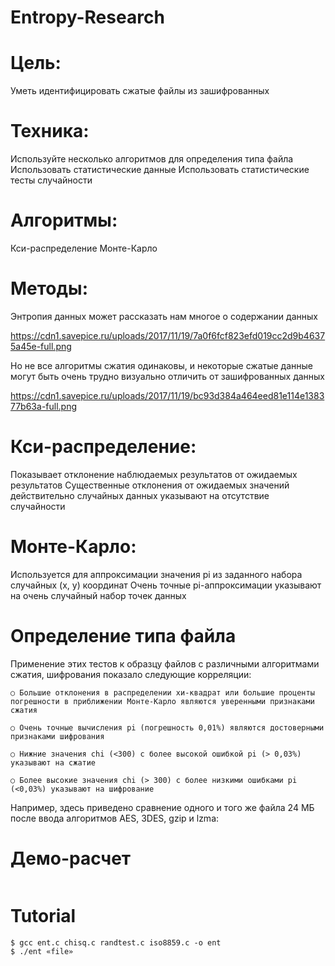# Entropy-Research

# Цель:
Уметь идентифицировать сжатые файлы из зашифрованных

# Техника:
Используйте несколько алгоритмов для определения типа файла
Использовать статистические данные
Использовать статистические тесты случайности

# Алгоритмы:
Кси-распределение 
Монте-Карло

# Методы: 
Энтропия данных может рассказать нам многое о содержании данных

https://cdn1.savepice.ru/uploads/2017/11/19/7a0f6fcf823efd019cc2d9b46375a45e-full.png

Но не все алгоритмы сжатия одинаковы, и некоторые сжатые данные могут быть очень трудно визуально отличить от зашифрованных данных

https://cdn1.savepice.ru/uploads/2017/11/19/bc93d384a464eed81e114e138377b63a-full.png

# Кси-распределение:
Показывает отклонение наблюдаемых результатов от ожидаемых результатов
Существенные отклонения от ожидаемых значений действительно случайных данных указывают на отсутствие случайности


# Монте-Карло:
Используется для аппроксимации значения pi из заданного набора случайных (x, y) координат
Очень точные pi-аппроксимации указывают на очень случайный набор точек данных

# Определение типа файла

Применение этих тестов к образцу файлов с различными алгоритмами сжатия, шифрования показало следующие корреляции:
```ShellSession
○ Большие отклонения в распределении хи-квадрат или большие проценты погрешности в приближении Монте-Карло являются уверенными признаками сжатия

○ Очень точные вычисления pi (погрешность 0,01%) являются достоверными признаками шифрования

○ Нижние значения chi (<300) с более высокой ошибкой pi (> 0,03%) указывают на сжатие

○ Более высокие значения chi (> 300) с более низкими ошибками pi (<0,03%) указывают на шифрование
```

Например, здесь приведено сравнение одного и того же файла 24 МБ после ввода алгоритмов AES, 3DES, gzip и lzma:
<a href="https://savepice.ru/" target="_blank"><img src="https://cdn1.savepice.ru/uploads/2017/11/19/88cac030aa7c550aff51c95f1988351f-full.png" alt="" title="фотохостинг" border="0"/></a>

# Демо-расчет
<a href="https://savepice.ru/" target="_blank"><img src="https://cdn1.savepice.ru/uploads/2017/11/19/9a5990e4e1737de4f4bbfd6a16b30f7e-full.png" alt="" title="фотохостинг" border="0"/></a>


# Tutorial 
```ShellSession
$ gcc ent.c chisq.c randtest.c iso8859.c -o ent 
$ ./ent «file»
```
